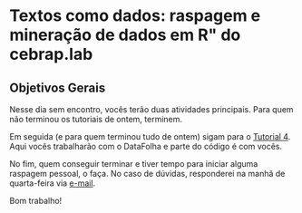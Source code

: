 # Textos como dados: raspagem e mineração de dados em R" do cebrap.lab

## Objetivos Gerais

Nesse dia sem encontro, vocês terão duas atividades principais. Para quem não terminou os tutoriais de ontem, terminem. 

Em seguida (e para quem terminou tudo de ontem) sigam para o [Tutorial 4](https://github.com/thiagomeireles/cebraplab_texto_como_dados/blob/master/tutoriais/Tutorial_4.md). Aqui vocês trabalharão com o DataFolha e parte do código é com vocês.

No fim, quem conseguir terminar e tiver tempo para iniciar alguma raspagem pessoal, o faça. No caso de dúvidas, responderei na manhã de quarta-feira via [e-mail](mailto:thiagomeireles@usp.br).

Bom trabalho!
